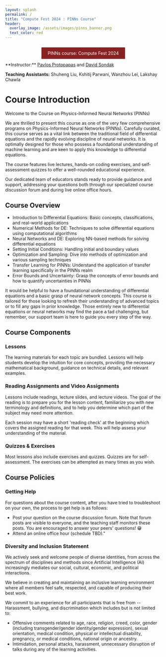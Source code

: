 ```yaml
---
layout: splash
permalink: /
title: "Compute Fest 2024 : PINNs Course"
header: 
  overlay_image: /assets/images/pinns_banner.png
  text_color: red
---
```


<style>
  .graph {
    width: 500px;
  }
</style>

<center>
<a href="https://sites.harvard.edu/computefest/" style="display: inline-block; text-decoration: none; color: white; background-color: #872222; border: none; padding: 10px 20px; margin: 10px 0; cursor: pointer;">PINNs course: Compute Fest 2024</a>
</center>
**Instructor:**  <a href="https://www.stellardnn.org/people.html">Pavlos Protopapas</a> and <a href="https://dsondak.github.io">David Sondak</a>

**Teaching Assistants:** Shuheng Liu, Kshitij Parwani, Wanzhou Lei, Lakshay Chawla  


# Course Introduction

Welcome to the Course on Physics-Informed Neural Networks (PINNs)

We are thrilled to present this course as one of the very few comprehensive programs on Physics-Informed Neural Networks (PINNs). Carefully curated, this course serves as a vital link between the traditional field of differential equations and the rapidly evolving discipline of neural networks. It is optimally designed for those who possess a foundational understanding of machine learning and are keen to apply this knowledge to differential equations.

The course features live lectures, hands-on coding exercises, and self-assessment quizzes to offer a well-rounded educational experience.

Our dedicated team of educators stands ready to provide guidance and support, addressing your questions both through our specialized course discussion forum and during live online office hours.



## Course Overview

- Introduction to Differential Equations: Basic concepts, classifications, and real-world applications
- Numerical Methods for DE: Techniques to solve differential equations using computational algorithms
- Neural Networks and DE: Exploring NN-based methods for solving differential equations
- Setting Initial Conditions: Handling initial and boundary values 
- Optimization and Sampling: Dive into methods of optimization and various sampling techniques
- Transfer Learning for PINNs: Understand the application of transfer learning specifically in the PINNs realm
- Error Bounds and Uncertainty: Grasp the concepts of error bounds and how to quantify uncertainties in PINNs

It would be helpful to have a foundational understanding of differential equations and a basic grasp of neural network concepts. This course is tailored for those looking to refresh their understanding of advanced topics or to fill any gaps in prior knowledge. Those entirely new to differential equations or neural networks may find the pace a tad challenging, but remember, our support team is here to guide you every step of the way.

## Course Components

### Lessons

The learning materials for each topic are bundled. Lessons will help students develop the intuition for core concepts, providing the necessary mathematical background, guidance on technical details, and relevant examples. 

### Reading Assignments and Video Assignments 

Lessons include readings, lecture slides, and lecture videos. The goal of the reading is to prepare you for the lesson content, familiarize you with new terminology and definitions, and to help you determine which part of the subject may need more attention. 

Each session may have a short 'reading check' at the beginning which covers the assigned reading for that week. This will help assess your understanding of the material.

### Quizzes & Exercises

Most lessons also include exercises and quizzes. Quizzes are for self-assessment. The exercises can be attempted as many times as you wish.

## Course Policies

### Getting Help

For questions about the course content, after you have tried to troubleshoot on your own, the process to get help is as follows:

- Post your question on the course discussion forum. Note that forum posts are visible to everyone, and the teaching staff monitors these posts. You are encouraged to answer your peers' questions! 😁
- Attend an online office hour (schedule TBD)."

### Diversity and Inclusion Statement

We actively seek and welcome people of diverse identities, from across the spectrum of disciplines and methods since Artificial Intelligence (AI) increasingly mediates our social, cultural, economic, and political interactions. 

We believe in creating and maintaining an inclusive learning environment where all members feel safe, respected, and capable of producing their best work. 

We commit to an experience for all participants that is free from -- Harassment, bullying, and discrimination which includes but is not limited to:

- Offensive comments related to age, race, religion, creed, color, gender (including transgender/gender identity/gender expression), sexual orientation, medical condition, physical or intellectual disability, pregnancy, or medical conditions, national origin or ancestry.
- Intimidation, personal attacks, harassment, unnecessary disruption of talks during any of the learning activities.

